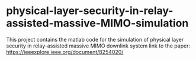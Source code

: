 # physical-layer-security-in-relay-assisted-massive-MIMO-simulation
This project contains the matlab code for the simulation of physical layer security in relay-assisted massive MIMO downlink system
link to the paper: https://ieeexplore.ieee.org/document/8254020/

